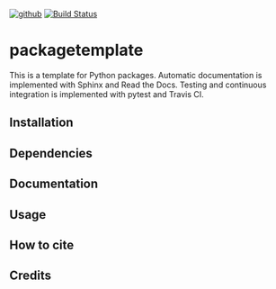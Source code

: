 [![github](https://img.shields.io/badge/GitHub-packagetemplate-blue.svg)](https://github.com/mdmould/packagetemplate)
[![Build Status](https://travis-ci.com/mdmould/packagetemplate.svg?token=5Sas2wYsnGi2vxjw2Tkt&branch=master)](https://travis-ci.com/mdmould/packagetemplate)


# packagetemplate
This is a template for Python packages.
Automatic documentation is implemented with Sphinx and Read the Docs.
Testing and continuous integration is implemented with pytest and Travis CI.

## Installation

## Dependencies

## Documentation

## Usage

## How to cite

## Credits
